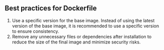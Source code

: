 ## Best practices for Dockerfile

1. Use a specific version for the base image. Instead of using the latest version of the base image, it is recommended to use a specific version to ensure consistency.
2. Remove any unnecessary files or dependencies after installation to reduce the size of the final image and minimize security risks.

